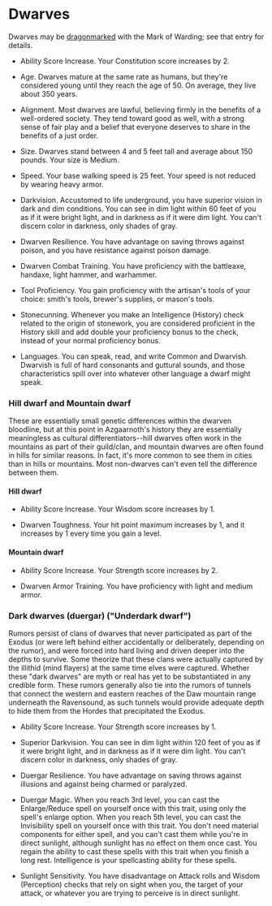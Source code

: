 # Dwarves

Dwarves may be [dragonmarked](Dragonmarked.md) with the Mark of Warding; see that entry for details.

* Ability Score Increase. Your Constitution score increases by 2.

* Age. Dwarves mature at the same rate as humans, but they're considered young until they reach the age of 50. On average, they live about 350 years.

* Alignment. Most dwarves are lawful, believing firmly in the benefits of a well-ordered society. They tend toward good as well, with a strong sense of fair play and a belief that everyone deserves to share in the benefits of a just order.

* Size. Dwarves stand between 4 and 5 feet tall and average about 150 pounds. Your size is Medium.

* Speed. Your base walking speed is 25 feet. Your speed is not reduced by wearing heavy armor.

* Darkvision. Accustomed to life underground, you have superior vision in dark and dim conditions. You can see in dim light within 60 feet of you as if it were bright light, and in darkness as if it were dim light. You can't discern color in darkness, only shades of gray.

* Dwarven Resilience. You have advantage on saving throws against poison, and you have resistance against poison damage.

* Dwarven Combat Training. You have proficiency with the battleaxe, handaxe, light hammer, and warhammer.

* Tool Proficiency. You gain proficiency with the artisan's tools of your choice: smith's tools, brewer's supplies, or mason's tools.

* Stonecunning. Whenever you make an Intelligence (History) check related to the origin of stonework, you are considered proficient in the History skill and add double your proficiency bonus to the check, instead of your normal proficiency bonus.

* Languages. You can speak, read, and write Common and Dwarvish. Dwarvish is full of hard consonants and guttural sounds, and those characteristics spill over into whatever other language a dwarf might speak.

### Hill dwarf and Mountain dwarf
These are essentially small genetic differences within the dwarven bloodline, but at this point in Azgaarnoth's history they are essentially meaningless as cultural differentiators--hill dwarves often work in the mountains as part of their guild/clan, and mountain dwarves are often found in hills for similar reasons. In fact, it's more common to see them in cities than in hills or mountains. Most non-dwarves can't even tell the difference between them.

#### Hill dwarf
* Ability Score Increase. Your Wisdom score increases by 1.

* Dwarven Toughness. Your hit point maximum increases by 1, and it increases by 1 every time you gain a level.

#### Mountain dwarf
* Ability Score Increase. Your Strength score increases by 2.

* Dwarven Armor Training. You have proficiency with light and medium armor.

### Dark dwarves (duergar) ("Underdark dwarf")
Rumors persist of clans of dwarves that never participated as part of the Exodus (or were left behind either accidentally or deliberately, depending on the rumor), and were forced into hard living and driven deeper into the depths to survive. Some theorize that these clans were actually captured by the illithid (mind flayers) at the same time elves were captured. Whether these "dark dwarves" are myth or real has yet to be substantiated in any credible form. These rumors generally also tie into the rumors of tunnels that connect the western and eastern reaches of the Daw mountain range underneath the Ravensound, as such tunnels would provide adequate depth to hide them from the Hordes that precipitated the Exodus.

* Ability Score Increase. Your Strength score increases by 1.

* Superior Darkvision. You can see in dim light within 120 feet of you as if it were bright light, and in darkness as if it were dim light. You can't discern color in darkness, only shades of gray.

* Duergar Resilience. You have advantage on saving throws against illusions and against being charmed or paralyzed.

* Duergar Magic. When you reach 3rd level, you can cast the Enlarge/Reduce spell on yourself once with this trait, using only the spell's enlarge option. When you reach 5th level, you can cast the Invisibility spell on yourself once with this trait. You don't need material components for either spell, and you can't cast them while you're in direct sunlight, although sunlight has no effect on them once cast. You regain the ability to cast these spells with this trait when you finish a long rest. Intelligence is your spellcasting ability for these spells.

* Sunlight Sensitivity. You have disadvantage on Attack rolls and Wisdom (Perception) checks that rely on sight when you, the target of your attack, or whatever you are trying to perceive is in direct sunlight.

